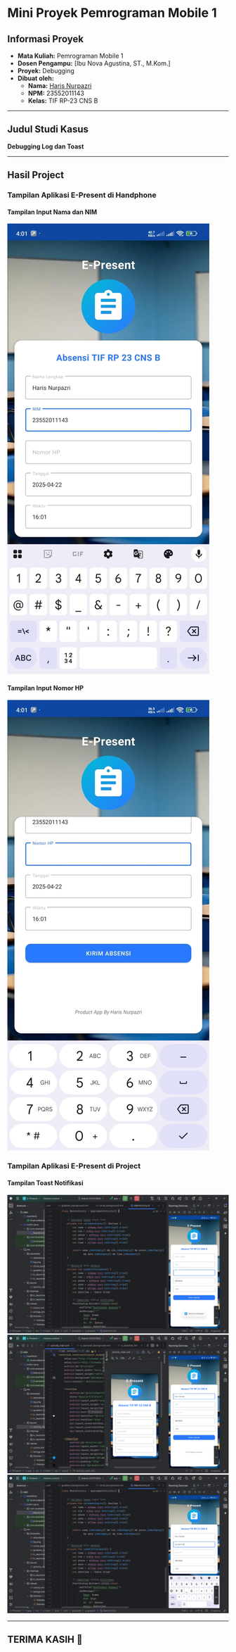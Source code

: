 # Mini Proyek Pemrograman Mobile 1

## Informasi Proyek

- **Mata Kuliah:** Pemrograman Mobile 1  
- **Dosen Pengampu:** [Ibu Nova Agustina, ST., M.Kom.]  
- **Proyek:** Debugging   
- **Dibuat oleh:**  
  - **Nama:** [Haris Nurpazri](https://github.com/harisnurpazri/Pemrograman_Mobile_E-Present)  
  - **NPM:** 23552011143  
  - **Kelas:** TIF RP-23 CNS B  

---

## Judul Studi Kasus

**Debugging Log dan Toast**  

---

## Hasil Project

### Tampilan Aplikasi E-Present di Handphone

#### Tampilan Input Nama dan NIM
![Tampilan Input Nama dan NIM](https://github.com/harisnurpazri/Pemrograman_Mobile_E-Present/blob/main/gambar%20(1).jpg)

#### Tampilan Input Nomor HP
![Tampilan Input Nomor HP](https://github.com/harisnurpazri/Pemrograman_Mobile_E-Present/blob/main/gambar%20(2).jpg)

### Tampilan Aplikasi E-Present di Project

#### Tampilan Toast Notifikasi

![Tampilan Toast Notifikasi](https://github.com/harisnurpazri/Pemrograman_Mobile_E-Present/blob/main/Gambar%20Project%20(1).png)
![Tampilan Toast Notifikasi](https://github.com/harisnurpazri/Pemrograman_Mobile_E-Present/blob/main/Gambar%20Project%20(2).png)
![Tampilan Toast Notifikasi](https://github.com/harisnurpazri/Pemrograman_Mobile_E-Present/blob/main/Gambar%20Project%20(3).png)

---

## TERIMA KASIH 🙏
